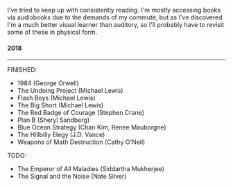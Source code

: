 I've tried to keep up with consistently reading. I'm mostly accessing books via audiobooks due to the demands of my commute, but as I've discovered I'm a much better visual learner than auditory, so I'll probably have to revisit some of these in physical form.

#### 2018
--- 

FINISHED:

* 1984 (George Orwell)
* The Undoing Project (Michael Lewis)
* Flash Boys (Michael Lewis)
* The Big Short (Michael Lewis)
* The Red Badge of Courage (Stephen Crane)
* Plan B (Sheryl Sandberg)
* Blue Ocean Strategy (Chan Kim, Renee Mauborgne)
* The Hillbilly Elegy (J.D. Vance)
* Weapons of Math Destruction (Cathy O'Neil)

TODO:
* The Emperor of All Maladies (Siddartha Mukherjee)
* The Signal and the Noise (Nate Silver)